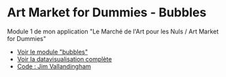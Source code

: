 # Art Market for Dummies - Bubbles
Module 1 de mon application "Le Marché de l'Art pour les Nuls / Art Market for Dummies"


* [Voir le module "bubbles"](http://askmedia.fr/quoi/dataviz/bulles/)
* [Voir la datavisualisation complète](http://quoi.askmedia.fr/)
* [Code : Jim Vallandingham](http://vallandingham.me/bubble_charts_in_d3.html)

